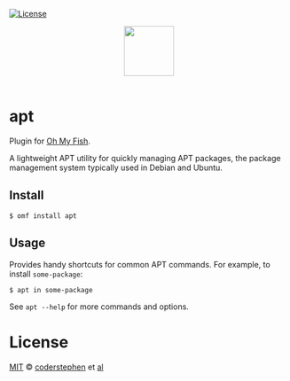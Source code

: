 [![License][license-badge]](#LICENSE)

<div align="center">
  <a href="http://github.com/fish-shell/oh-my-fish">
  <img width=90px  src="https://cloud.githubusercontent.com/assets/8317250/8510172/f006f0a4-230f-11e5-98b6-5c2e3c87088f.png">
  </a>
</div>
<br>

# apt

Plugin for [Oh My Fish][omf-link].

A lightweight APT utility for quickly managing APT packages, the package management system typically used in Debian and Ubuntu.

## Install

```fish
$ omf install apt
```


## Usage

Provides handy shortcuts for common APT commands. For example, to install `some-package`:

```fish
$ apt in some-package
```

See `apt --help` for more commands and options.

# License

[MIT][mit] © [coderstephen][author] et [al][contributors]


[mit]:            http://opensource.org/licenses/MIT
[author]:         http://github.com/coderstephen
[contributors]:   https://github.com/oh-my-fish/plugin-apt/graphs/contributors
[omf-link]:       https://www.github.com/oh-my-fish/oh-my-fish

[license-badge]:  https://img.shields.io/badge/license-MIT-007EC7.svg?style=flat-square
